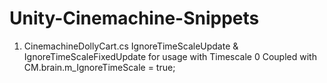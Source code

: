 # Unity-Cinemachine-Snippets

1) CinemachineDollyCart.cs
  IgnoreTimeScaleUpdate & IgnoreTimeScaleFixedUpdate for usage with Timescale 0
  Coupled with CM.brain.m_IgnoreTimeScale = true;
